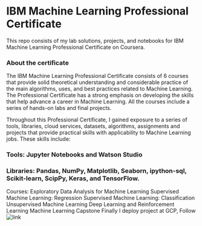 # IBM Machine Learning Professional Certificate
This repo consists of my lab solutions, projects, and notebooks for IBM Machine Learning Professional Certificate on Coursera.

### About the certificate
The IBM Machine Learning Professional Certificate consists of 6 courses that provide solid theoretical understanding and considerable practice of the main algorithms, uses, and best practices related to Machine Learning. The Professional Certificate has a strong emphasis on developing the skills that help advance a career in Machine Learning. All the courses include a series of hands-on labs and final projects.

Throughout this Professional Certificate, I gained exposure to a series of tools, libraries, cloud services, datasets, algorithms, assignments and projects that provide practical skills with applicability to Machine Learning jobs. These skills include:

### Tools: Jupyter Notebooks and Watson Studio
### Libraries: Pandas, NumPy, Matplotlib, Seaborn, ipython-sql, Scikit-learn, ScipPy, Keras, and TensorFlow.

Courses:
Exploratory Data Analysis for Machine Learning
Supervised Machine Learning: Regression
Supervised Machine Learning: Classification
Unsupervised Machine Learning
Deep Learning and Reinforcement Learning
Machine Learning Capstone
Finally I deploy project at GCP, Follow ![link](https://github.com/fahadmhd/Recommender-System_IBM-Machine-Learning-project/blob/main/Deploy_on_GCP.ipynb)
